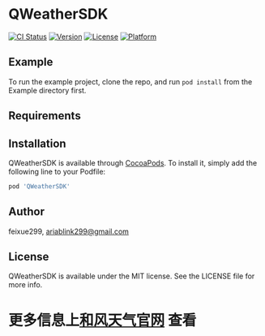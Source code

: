 # QWeatherSDK

[![CI Status](https://img.shields.io/travis/feixue299/QWeatherSDK.svg?style=flat)](https://travis-ci.org/feixue299/QWeatherSDK)
[![Version](https://img.shields.io/cocoapods/v/QWeatherSDK.svg?style=flat)](https://cocoapods.org/pods/QWeatherSDK)
[![License](https://img.shields.io/cocoapods/l/QWeatherSDK.svg?style=flat)](https://cocoapods.org/pods/QWeatherSDK)
[![Platform](https://img.shields.io/cocoapods/p/QWeatherSDK.svg?style=flat)](https://cocoapods.org/pods/QWeatherSDK)

## Example

To run the example project, clone the repo, and run `pod install` from the Example directory first.

## Requirements

## Installation

QWeatherSDK is available through [CocoaPods](https://cocoapods.org). To install
it, simply add the following line to your Podfile:

```ruby
pod 'QWeatherSDK'
```

## Author

feixue299, ariablink299@gmail.com

## License

QWeatherSDK is available under the MIT license. See the LICENSE file for more info.
# 更多信息上[和风天气官网](https://www.heweather.com) 查看
